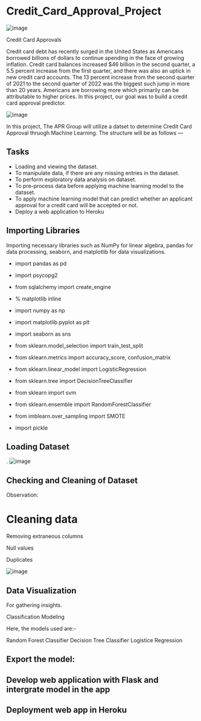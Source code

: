 # Credit_Card_Approval_Project

![image](https://user-images.githubusercontent.com/99145651/187097847-df645dc0-bca6-4fb0-86ca-00bdfdfc158c.png)

Credit Card Approvals 

Credit card debt has recently surged in the United States as Americans borrowed billions of dollars to continue spending in the face of growing inflation. Credit card balances increased $46 billion in the second quarter, a 5.5 percent increase from the first quarter, and there was also an uptick in new credit card accounts. The 13 percent increase from the second quarter of 2021 to the second quarter of 2022 was the biggest such jump in more than 20 years. Americans are borrowing more which primarily can be attributable to higher prices. In this project, our goal was to build a credit card approval predictor.

![image](https://user-images.githubusercontent.com/99145651/187246959-508cbd8d-009a-4db8-b8e7-6fc68c7f83ae.png)

 In this project, The APR Group will utilize a datset to determine Credit Card Approval thruogh Machine Learning. The structure will be as follows —

## Tasks
* Loading and viewing the dataset.
* To manipulate data, if there are any missing entries in the dataset.
* To perform exploratory data analysis on dataset.
* To pre-process data before applying machine learning model to the dataset.
* To apply machine learning model that can predict whether an applicant approval for a credit card will be accepted or not.
* Deploy a web application to Heroku

## Importing Libraries
Importing necessary libraries such as NumPy for linear algebra, pandas for data processing, seaborn, and matplotlib for data visualizations.

* import pandas as pd
* import psycopg2
* from sqlalchemy import create_engine

* % matplotlib inline

* import numpy as np
* import matplotlib.pyplot as plt
* import seaborn as sns

* from sklearn.model_selection import train_test_split
* from sklearn.metrics import accuracy_score, confusion_matrix
* from sklearn.linear_model import LogisticRegression
* from sklearn.tree import DecisionTreeClassifier

* from sklearn import svm
* from sklearn.ensemble import RandomForestClassifier
* from imblearn.over_sampling import SMOTE

* import pickle

## Loading Dataset
.
![image](https://user-images.githubusercontent.com/99145651/187708578-bec30177-4298-43a8-822d-004e6a88956b.png)


## Checking and Cleaning of Dataset

Observation: 



# Cleaning data

Removing extraneous columns

Null values

Duplicates

![image](https://user-images.githubusercontent.com/99145651/187709953-8610c8d2-6f51-47b5-8750-dfb8b4a9d7d3.png)


## Data Visualization
For gathering insights.

Classification Modeling

Here, the models used are:-

Random Forest Classifier
Decision Tree Classifier
Logistice Regression


## Export the model: 

## Develop web application with Flask and intergrate model in the app

## Deployment web app in Heroku




